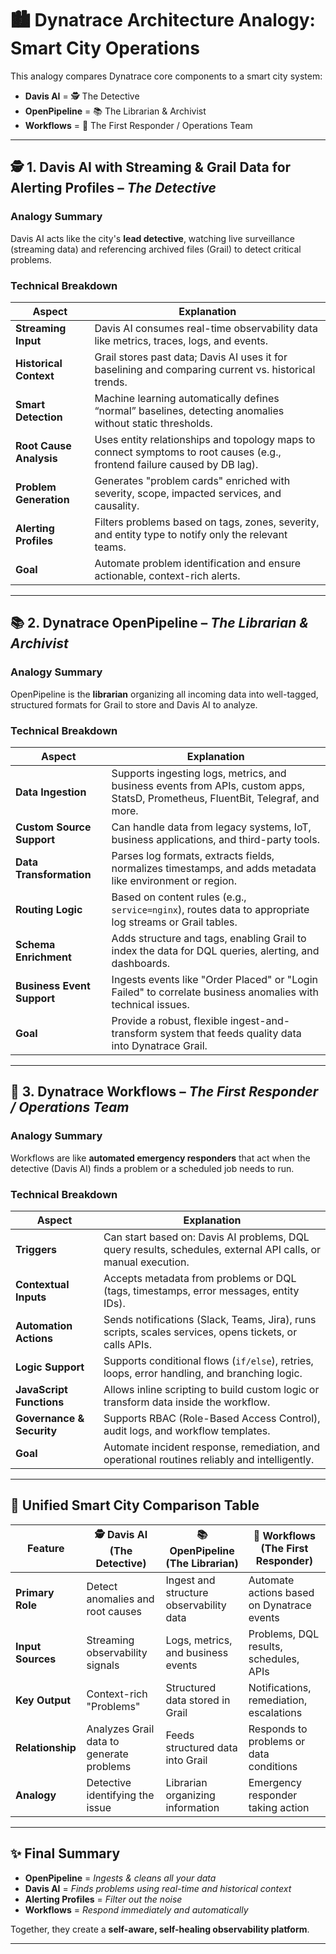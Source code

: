 
# 🏙️ Dynatrace Architecture Analogy: Smart City Operations

This analogy compares Dynatrace core components to a smart city system:

- **Davis AI** = 🕵️ The Detective  
- **OpenPipeline** = 📚 The Librarian & Archivist  
- **Workflows** = 🚒 The First Responder / Operations Team

---

## 🕵️ 1. Davis AI with Streaming & Grail Data for Alerting Profiles – *The Detective*

### Analogy Summary  
Davis AI acts like the city's **lead detective**, watching live surveillance (streaming data) and referencing archived files (Grail) to detect critical problems.

### Technical Breakdown

| **Aspect**            | **Explanation** |
|-----------------------|-----------------|
| **Streaming Input**   | Davis AI consumes real-time observability data like metrics, traces, logs, and events. |
| **Historical Context**| Grail stores past data; Davis AI uses it for baselining and comparing current vs. historical trends. |
| **Smart Detection**   | Machine learning automatically defines “normal” baselines, detecting anomalies without static thresholds. |
| **Root Cause Analysis**| Uses entity relationships and topology maps to connect symptoms to root causes (e.g., frontend failure caused by DB lag). |
| **Problem Generation**| Generates "problem cards" enriched with severity, scope, impacted services, and causality. |
| **Alerting Profiles** | Filters problems based on tags, zones, severity, and entity type to notify only the relevant teams. |
| **Goal**              | Automate problem identification and ensure actionable, context-rich alerts. |

---

## 📚 2. Dynatrace OpenPipeline – *The Librarian & Archivist*

### Analogy Summary  
OpenPipeline is the **librarian** organizing all incoming data into well-tagged, structured formats for Grail to store and Davis AI to analyze.

### Technical Breakdown

| **Aspect**              | **Explanation** |
|-------------------------|-----------------|
| **Data Ingestion**      | Supports ingesting logs, metrics, and business events from APIs, custom apps, StatsD, Prometheus, FluentBit, Telegraf, and more. |
| **Custom Source Support**| Can handle data from legacy systems, IoT, business applications, and third-party tools. |
| **Data Transformation** | Parses log formats, extracts fields, normalizes timestamps, and adds metadata like environment or region. |
| **Routing Logic**       | Based on content rules (e.g., `service=nginx`), routes data to appropriate log streams or Grail tables. |
| **Schema Enrichment**   | Adds structure and tags, enabling Grail to index the data for DQL queries, alerting, and dashboards. |
| **Business Event Support**| Ingests events like "Order Placed" or "Login Failed" to correlate business anomalies with technical issues. |
| **Goal**                | Provide a robust, flexible ingest-and-transform system that feeds quality data into Dynatrace Grail. |

---

## 🚒 3. Dynatrace Workflows – *The First Responder / Operations Team*

### Analogy Summary  
Workflows are like **automated emergency responders** that act when the detective (Davis AI) finds a problem or a scheduled job needs to run.

### Technical Breakdown

| **Aspect**               | **Explanation** |
|--------------------------|-----------------|
| **Triggers**             | Can start based on: Davis AI problems, DQL query results, schedules, external API calls, or manual execution. |
| **Contextual Inputs**    | Accepts metadata from problems or DQL (tags, timestamps, error messages, entity IDs). |
| **Automation Actions**   | Sends notifications (Slack, Teams, Jira), runs scripts, scales services, opens tickets, or calls APIs. |
| **Logic Support**        | Supports conditional flows (`if/else`), retries, loops, error handling, and branching logic. |
| **JavaScript Functions** | Allows inline scripting to build custom logic or transform data inside the workflow. |
| **Governance & Security**| Supports RBAC (Role-Based Access Control), audit logs, and workflow templates. |
| **Goal**                 | Automate incident response, remediation, and operational routines reliably and intelligently. |

---

## 🧠 Unified Smart City Comparison Table

| **Feature**                 | 🕵️ Davis AI (The Detective)           | 📚 OpenPipeline (The Librarian)     | 🚒 Workflows (The First Responder)     |
|----------------------------|--------------------------------------|-------------------------------------|----------------------------------------|
| **Primary Role**           | Detect anomalies and root causes     | Ingest and structure observability data | Automate actions based on Dynatrace events |
| **Input Sources**          | Streaming observability signals      | Logs, metrics, and business events  | Problems, DQL results, schedules, APIs |
| **Key Output**             | Context-rich "Problems"              | Structured data stored in Grail     | Notifications, remediation, escalations |
| **Relationship**           | Analyzes Grail data to generate problems | Feeds structured data into Grail  | Responds to problems or data conditions |
| **Analogy**                | Detective identifying the issue      | Librarian organizing information    | Emergency responder taking action       |

---

## ✨ Final Summary

- **OpenPipeline** = *Ingests & cleans all your data*  
- **Davis AI** = *Finds problems using real-time and historical context*  
- **Alerting Profiles** = *Filter out the noise*  
- **Workflows** = *Respond immediately and automatically*

Together, they create a **self-aware, self-healing observability platform**.

---

